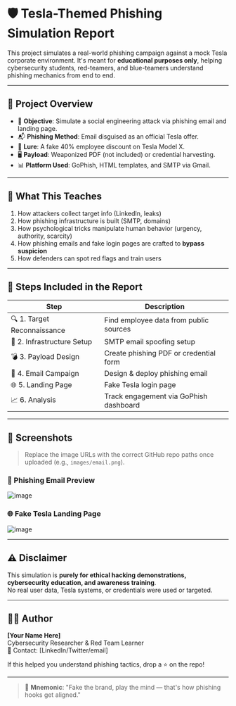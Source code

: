 # 🛡️ Tesla-Themed Phishing Simulation Report

This project simulates a real-world phishing campaign against a mock Tesla corporate environment. It's meant for **educational purposes only**, helping cybersecurity students, red-teamers, and blue-teamers understand phishing mechanics from end to end.

---

## 📌 Project Overview

- 🎯 **Objective**: Simulate a social engineering attack via phishing email and landing page.
- 📬 **Phishing Method**: Email disguised as an official Tesla offer.
- 🧲 **Lure**: A fake 40% employee discount on Tesla Model X.
- 🖥️ **Payload**: Weaponized PDF (not included) or credential harvesting.
- 📊 **Platform Used**: GoPhish, HTML templates, and SMTP via Gmail.

---

## 🧠 What This Teaches

1. How attackers collect target info (LinkedIn, leaks)
2. How phishing infrastructure is built (SMTP, domains)
3. How psychological tricks manipulate human behavior (urgency, authority, scarcity)
4. How phishing emails and fake login pages are crafted to **bypass suspicion**
5. How defenders can spot red flags and train users

---

## 🔧 Steps Included in the Report

| Step | Description |
|------|-------------|
| 🔍 1. Target Reconnaissance | Find employee data from public sources |
| 📡 2. Infrastructure Setup | SMTP email spoofing setup |
| 💣 3. Payload Design | Create phishing PDF or credential form |
| 🎯 4. Email Campaign | Design & deploy phishing email |
| 🌐 5. Landing Page | Fake Tesla login page |
| 📈 6. Analysis | Track engagement via GoPhish dashboard |

---

## 📸 Screenshots

> Replace the image URLs with the correct GitHub repo paths once uploaded (e.g., `images/email.png`).

### 📧 Phishing Email Preview  
![image](https://github.com/user-attachments/assets/79adae99-6cbe-45da-8374-08bc0db4bc5d)



### 🌐 Fake Tesla Landing Page  
![image](https://github.com/user-attachments/assets/80fdeb5c-3e92-4c6b-ba90-b865b173ffd9)


---

## ⚠️ Disclaimer

This simulation is **purely for ethical hacking demonstrations, cybersecurity education, and awareness training**.  
No real user data, Tesla systems, or credentials were used or targeted.

---

## 👨‍💻 Author

**[Your Name Here]**  
Cybersecurity Researcher & Red Team Learner  
💬 Contact: [LinkedIn/Twitter/email]

If this helped you understand phishing tactics, drop a ⭐ on the repo!

---

> 🧠 **Mnemonic**: "Fake the brand, play the mind — that's how phishing hooks get aligned."
